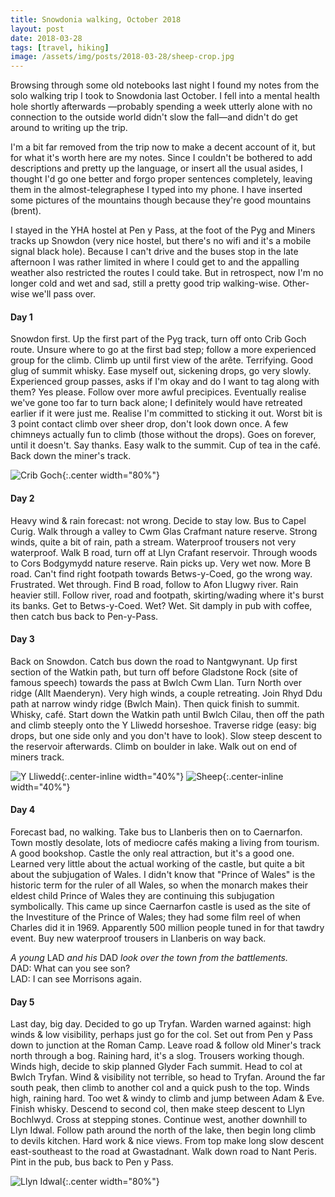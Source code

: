 ```yaml
---
title: Snowdonia walking, October 2018
layout: post
date: 2018-03-28
tags: [travel, hiking]
image: /assets/img/posts/2018-03-28/sheep-crop.jpg
---
```


Browsing through some old notebooks last night I found my notes from the solo walking trip I took to Snowdonia last October. I fell into a mental health hole shortly afterwards &mdash;probably spending a week utterly alone with no connection to the outside world didn't slow the fall&mdash;and didn't do get around to writing up the trip.

I'm a bit far removed from the trip now to make a decent account of it, but for what it's worth here are my notes. Since I couldn't be bothered to add descriptions and pretty up the language, or insert all the usual asides, I thought I'd go one better and forgo proper sentences completely, leaving them in the almost-telegraphese I typed into my phone. I have inserted some pictures of the mountains though because they're good mountains (brent).

I stayed in the YHA hostel at Pen y Pass, at the foot of the Pyg and Miners tracks up Snowdon (very nice hostel, but there's no wifi and it's a mobile signal black hole). Because I can't drive and the buses stop in the late afternoon I was rather limited in where I could get to and the appalling weather also restricted the routes I could take. But in retrospect, now I'm no longer cold and wet and sad, still a pretty good trip walking-wise. Other-wise we'll pass over.

#### Day 1
Snowdon first. Up the first part of the Pyg track, turn off onto Crib Goch route. Unsure where to go at the first bad step; follow a more experienced group for the climb. Climb up until first view of the arête. Terrifying. Good glug of summit whisky. Ease myself out, sickening drops, go very slowly. Experienced group passes, asks if I'm okay and do I want to tag along with them? Yes please. Follow over more awful precipices. Eventually realise we've gone too far to turn back alone; I definitely would have retreated earlier if it were just me. Realise I'm committed to sticking it out. Worst bit is 3 point contact climb over sheer drop, don't look down once. A few chimneys actually fun to climb (those without the drops). Goes on forever, until it doesn't. Say thanks. Easy walk to the summit. Cup of tea in the café. Back down the miner's track.

![Crib Goch](/assets/img/posts/2018-03-28/crib-goch.jpg "Crib Goch"){:.center width="80%"}

#### Day 2
Heavy wind & rain forecast: not wrong. Decide to stay low. Bus to Capel Curig. Walk through a valley to Cwm Glas Crafmant nature reserve. Strong winds, quite a bit of rain, path a stream. Waterproof trousers not very waterproof. Walk B road, turn off at Llyn Crafant reservoir. Through woods to Cors Bodgymydd nature reserve. Rain picks up. Very wet now. More B road. Can't find right footpath towards Betws-y-Coed, go the wrong way. Frustrated. Wet through. Find B road, follow to Afon Llugwy river. Rain heavier still. Follow river, road and footpath, skirting/wading where it's burst its banks. Get to Betws-y-Coed. Wet? Wet. Sit damply in pub with coffee, then catch bus back to Pen-y-Pass.


#### Day 3
Back on Snowdon. Catch bus down the road to Nantgwynant. Up first section of the Watkin path, but turn off before Gladstone Rock (site of famous speech) towards the pass at Bwlch Cwm Llan. Turn North over ridge (Allt Maenderyn). Very high winds, a couple retreating. Join Rhyd Ddu path at narrow windy ridge (Bwlch Main). Then quick finish to summit. Whisky, café. Start down the Watkin path until Bwlch Cilau, then off the path and climb steeply onto the Y Lliwedd horseshoe. Traverse ridge (easy: big drops, but one side only and you don't have to look). Slow steep descent to the reservoir afterwards. Climb on boulder in lake. Walk out on end of miners track.

![Y Lliwedd](/assets/img/posts/2018-03-28/y-lliwedd.jpg "View from Y Lliwedd"){:.center-inline width="40%"}
![Sheep](/assets/img/posts/2018-03-28/sheep.jpg "They tolerate me"){:.center-inline width="40%"}

#### Day 4
Forecast bad, no walking. Take bus to Llanberis then on to Caernarfon. Town mostly desolate, lots of mediocre cafés making a living from tourism. A good bookshop. Castle the only real attraction, but it's a good one. Learned very little about the actual working of the castle, but quite a bit about the subjugation of Wales. I didn't know that "Prince of Wales" is the historic term for the ruler of all Wales, so when the monarch makes their eldest child Prince of Wales they are continuing this subjugation symbolically. This came up since Caernarfon castle is used as the site of the Investiture of the Prince of Wales; they had some film reel of when Charles did it in 1969. Apparently 500 million people tuned in for that tawdry event. Buy new waterproof trousers in Llanberis on way back.  

*A young* LAD *and his* DAD *look over the town from the battlements.*  
DAD: What can you see son?  
LAD: I can see Morrisons again.

#### Day 5
Last day, big day. Decided to go up Tryfan. Warden warned against: high winds & low visibility, perhaps just go for the col. Set out from Pen y Pass down to junction at the Roman Camp. Leave road & follow old Miner's track north through a bog. Raining hard, it's a slog. Trousers working though. Winds high, decide to skip planned Glyder Fach summit. Head to col at Bwlch Tryfan. Wind & visibility not terrible, so head to Tryfan. Around the far south peak, then climb to another col and a quick push to the top. Winds high, raining hard. Too wet & windy to climb and jump between Adam & Eve. Finish whisky. Descend to second col, then make steep descent to Llyn Bochlwyd. Cross at stepping stones. Continue west, another downhill to Llyn Idwal. Follow path around the north of the lake, then begin long climb to devils kitchen. Hard work & nice views. From top make long slow descent east-southeast to the road at Gwastadnant. Walk down road to Nant Peris. Pint in the pub, bus back to Pen y Pass.

![Llyn Idwal](/assets/img/posts/2018-03-28/llyn-idwal.jpg "Llyn Idwal"){:.center width="80%"}

